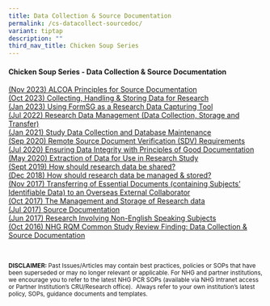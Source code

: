 ```yaml
---
title: Data Collection & Source Documentation
permalink: /cs-datacollect-sourcedoc/
variant: tiptap
description: ""
third_nav_title: Chicken Soup Series
---
```

<h4><strong>Chicken Soup Series - Data Collection &amp; Source Documentation</strong></h4>
<p></p>
<p><a href="/files/Chicken Soup/DataCollectionSourceDocs/Nov_23__ALCOA_Principles_for_Source_Documentation.pdf" rel="noopener noreferrer nofollow" target="_blank">(Nov 2023) ALCOA Principles for Source Documentation </a>
<br><a href="/files/Chicken Soup/DataCollectionSourceDocs/Oct_23__Collecting__Handling___Storing_Data_for_Research.pdf" rel="noopener noreferrer nofollow" target="_blank">(Oct 2023) Collecting, Handling &amp; Storing Data for Research </a>
<br><a href="/files/Chicken Soup/DataCollectionSourceDocs/Jan_23__Using_FormSG_as_a_Research_Data_Capturing_Tool.pdf" rel="noopener noreferrer nofollow" target="_blank">(Jan 2023) Using FormSG as a Research Data Capturing Tool </a>
<br><a href="/files/Chicken Soup/DataCollectionSourceDocs/Jul_22__Research_Data_Management__Data_Collection_Storage_and_Transfer_.pdf" rel="noopener noreferrer nofollow" target="_blank">(Jul 2022) Research Data Management (Data Collection, Storage and Transfer) </a>
<br><a href="/files/Chicken Soup/DataCollectionSourceDocs/Jan_21__Study_Data_Collection_and_Database_Maintenance.pdf" rel="noopener noreferrer nofollow" target="_blank">(Jan 2021) Study Data Collection and Database Maintenance </a>
<br><a href="/files/Chicken Soup/DataCollectionSourceDocs/Sep_20__Remote_Source_Document_Verification__SDV__Requirements.pdf" rel="noopener noreferrer nofollow" target="_blank">(Sep 2020) Remote Source Document Verification (SDV) Requirements </a>
<br><a href="/files/Chicken Soup/DataCollectionSourceDocs/Jul_20__Ensuring_Data_Integrity_With_Principles_Of_Good_Documentation.pdf" rel="noopener noreferrer nofollow" target="_blank">(Jul 2020) Ensuring Data Integrity with Principles of Good Documentation </a>
<br><a href="/files/Chicken Soup/DataCollectionSourceDocs/May_20__Extraction_Of_Data_For_Use_In_Research_Study.pdf" rel="noopener noreferrer nofollow" target="_blank">(May 2020) Extraction of Data for Use in Research Study </a>
<br><a href="/files/Chicken Soup/DataCollectionSourceDocs/Sept_19__How_should_research_data_be_shared.pdf" rel="noopener noreferrer nofollow" target="_blank">(Sept 2019) How should research data be shared? </a>
<br><a href="/files/Chicken Soup/DataCollectionSourceDocs/Dec_18__How_should_research_data_be_managed___stored.pdf" rel="noopener noreferrer nofollow" target="_blank">(Dec 2018) How should research data be managed &amp; stored? </a>
<br><a href="/files/Chicken Soup/DataCollectionSourceDocs/Nov_17__Transferring_of_Essential_Documents__containing_Subjects__Identifiable_Data__to_an_Overseas_External_Collaborator.pdf" rel="noopener noreferrer nofollow" target="_blank">(Nov 2017) Transferring of Essential Documents (containing Subjects’ Identifiable Data) to an Overseas External Collaborator </a>
<br><a href="/files/Chicken Soup/DataCollectionSourceDocs/Oct_17__The_Management_and_Storage_of_Research_data.pdf" rel="noopener noreferrer nofollow" target="_blank">(Oct 2017) The Management and Storage of Research data </a>
<br><a href="/files/Chicken Soup/DataCollectionSourceDocs/Jul_17__Source_Documentation.pdf" rel="noopener noreferrer nofollow" target="_blank">(Jul 2017) Source Documentation </a>
<br><a href="/files/Chicken Soup/DataCollectionSourceDocs/Jul_17__Source_Documentation.pdf" rel="noopener noreferrer nofollow" target="_blank">(Jun 2017) Research Involving Non-English Speaking Subjects </a>
<br><a href="/files/Chicken Soup/DataCollectionSourceDocs/Oct_16__NHG_RQM_Common_Study_Review_Finding_Data_Collection___Source_Documentation.pdf" rel="noopener noreferrer nofollow" target="_blank">(Oct 2016) NHG RQM Common Study Review Finding: Data Collection &amp; Source Documentation</a>
</p>
<p>
<br>
</p>
<p></p>
<p><strong><sup>DISCLAIMER: </sup></strong><sup>Past Issues/Articles may contain best practices, policies or SOPs that have been superseded or may no longer relevant or applicable. For NHG and partner institutions, we encourage you to refer to the latest NHG PCR SOPs (available via NHG Intranet access or Partner Institution’s CRU/Research office).&nbsp; Always refer to your own institution’s latest policy, SOPs, guidance documents and templates.</sup>
</p>
<p></p>
<p><a href="https://staging.d2xg4pfdtrypjl.amplifyapp.com/cs-biosamples/" class="is-half is-left is-full-height" rel="noopener noreferrer nofollow" target="_blank"><br></a>
</p>